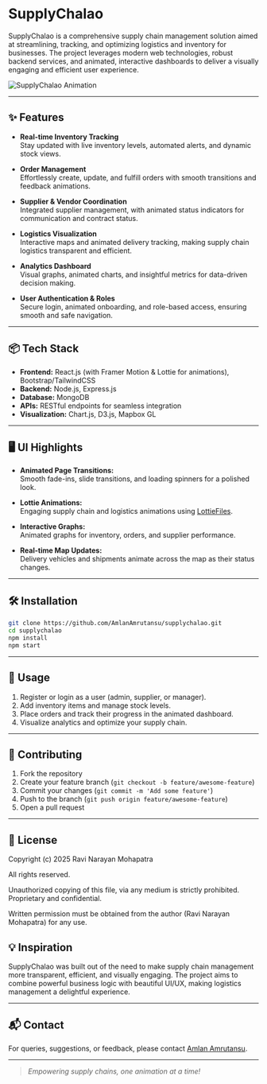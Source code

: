 # SupplyChalao

SupplyChalao is a comprehensive supply chain management solution aimed at streamlining, tracking, and optimizing logistics and inventory for businesses. The project leverages modern web technologies, robust backend services, and animated, interactive dashboards to deliver a visually engaging and efficient user experience.

![SupplyChalao Animation](https://media.giphy.com/media/3oKIPnAiaMCws8nOsE/giphy.gif)

---

## ✨ Features

- **Real-time Inventory Tracking**  
  Stay updated with live inventory levels, automated alerts, and dynamic stock views.

- **Order Management**  
  Effortlessly create, update, and fulfill orders with smooth transitions and feedback animations.

- **Supplier & Vendor Coordination**  
  Integrated supplier management, with animated status indicators for communication and contract status.

- **Logistics Visualization**  
  Interactive maps and animated delivery tracking, making supply chain logistics transparent and efficient.

- **Analytics Dashboard**  
  Visual graphs, animated charts, and insightful metrics for data-driven decision making.

- **User Authentication & Roles**  
  Secure login, animated onboarding, and role-based access, ensuring smooth and safe navigation.

---

## 📦 Tech Stack

- **Frontend:** React.js (with Framer Motion & Lottie for animations), Bootstrap/TailwindCSS
- **Backend:** Node.js, Express.js
- **Database:** MongoDB
- **APIs:** RESTful endpoints for seamless integration
- **Visualization:** Chart.js, D3.js, Mapbox GL

---

## 🖥️ UI Highlights

- **Animated Page Transitions:**  
  Smooth fade-ins, slide transitions, and loading spinners for a polished look.

- **Lottie Animations:**  
  Engaging supply chain and logistics animations using [LottieFiles](https://lottiefiles.com/).

- **Interactive Graphs:**  
  Animated graphs for inventory, orders, and supplier performance.

- **Real-time Map Updates:**  
  Delivery vehicles and shipments animate across the map as their status changes.

---

## 🛠️ Installation

```bash
git clone https://github.com/AmlanAmrutansu/supplychalao.git
cd supplychalao
npm install
npm start
```

---

## 📝 Usage

1. Register or login as a user (admin, supplier, or manager).
2. Add inventory items and manage stock levels.
3. Place orders and track their progress in the animated dashboard.
4. Visualize analytics and optimize your supply chain.

---


## 🤝 Contributing

1. Fork the repository
2. Create your feature branch (`git checkout -b feature/awesome-feature`)
3. Commit your changes (`git commit -m 'Add some feature'`)
4. Push to the branch (`git push origin feature/awesome-feature`)
5. Open a pull request

---

## 📄 License

Copyright (c) 2025 Ravi Narayan Mohapatra

All rights reserved.

Unauthorized copying of this file, via any medium is strictly prohibited.
Proprietary and confidential.

Written permission must be obtained from the author (Ravi Narayan Mohapatra) for any use.


## 💡 Inspiration

SupplyChalao was built out of the need to make supply chain management more transparent, efficient, and visually engaging. The project aims to combine powerful business logic with beautiful UI/UX, making logistics management a delightful experience.

---

## 📬 Contact

For queries, suggestions, or feedback, please contact [Amlan Amrutansu](mailto:amlanamrutansu@gmail.com).

---

> _Empowering supply chains, one animation at a time!_
